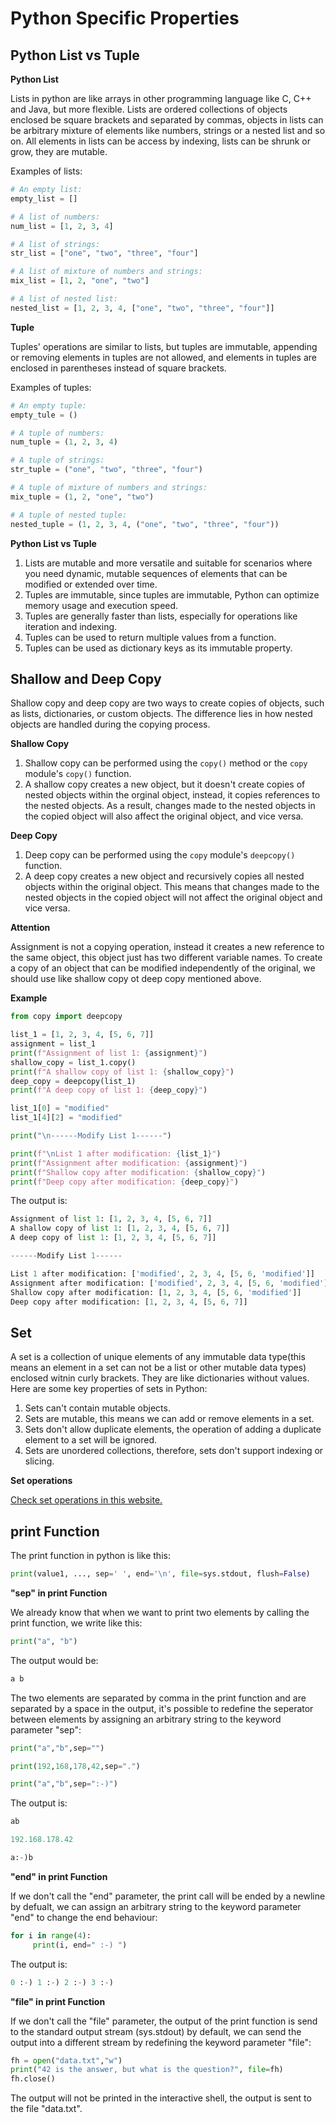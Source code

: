 # Python Specific Properties

## Python List vs Tuple

**Python List**

Lists in python are like arrays in other programming language like C, C++ and Java, but more flexible. Lists are ordered collections of objects enclosed be square brackets and separated by commas, objects in lists can be arbitrary mixture of elements like numbers, strings or a nested list and so on. All elements in lists can be access by indexing, lists can be shrunk or grow, they are mutable.

Examples of lists:
```py
# An empty list:
empty_list = []

# A list of numbers:
num_list = [1, 2, 3, 4]

# A list of strings:
str_list = ["one", "two", "three", "four"]

# A list of mixture of numbers and strings:
mix_list = [1, 2, "one", "two"]

# A list of nested list:
nested_list = [1, 2, 3, 4, ["one", "two", "three", "four"]]
```

**Tuple**

Tuples' operations are similar to lists, but tuples are immutable, appending or removing elements in tuples are not allowed, and elements in tuples are enclosed in parentheses instead of square brackets.

Examples of tuples:
```py
# An empty tuple:
empty_tule = ()

# A tuple of numbers:
num_tuple = (1, 2, 3, 4)

# A tuple of strings:
str_tuple = ("one", "two", "three", "four")

# A tuple of mixture of numbers and strings:
mix_tuple = (1, 2, "one", "two")

# A tuple of nested tuple:
nested_tuple = (1, 2, 3, 4, ("one", "two", "three", "four"))
```

**Python List vs Tuple**

1. Lists are mutable and more versatile and suitable for scenarios where you need dynamic, mutable sequences of elements that can be modified or extended over time.
2. Tuples are immutable, since tuples are immutable, Python can optimize memory usage and execution speed.
3. Tuples are generally faster than lists, especially for operations like iteration and indexing.
4. Tuples can be used to return multiple values from a function.
5. Tuples can be used as dictionary keys as its immutable property.

## Shallow and Deep Copy

Shallow copy and deep copy are two ways to create copies of objects, such as lists, dictionaries, or custom objects. The difference lies in how nested objects are handled during the copying process.

**Shallow Copy**

1. Shallow copy can be performed using the `copy()` method or the `copy` module's `copy()` function.
2. A shallow copy creates a new object, but it doesn't create copies of nested objects within the orginal object, instead, it copies references to the nested objects. As a result, changes made to the nested objects in the copied object will also affect the original object, and vice versa.

**Deep Copy**

1. Deep copy can be performed using the `copy` module's `deepcopy()` function.
2. A deep copy creates a new object and recursively copies all nested objects within the original object. This means that changes made to the nested objects in the copied object will not affect the original object and vice versa.

**Attention**

Assignment is not a copying operation, instead it creates a new reference to the same object, this object just has two different variable names. To create a copy of an object that can be modified independently of the original, we should use like shallow copy ot deep copy mentioned above.

**Example**
```py
from copy import deepcopy

list_1 = [1, 2, 3, 4, [5, 6, 7]]
assignment = list_1
print(f"Assignment of list 1: {assignment}")
shallow_copy = list_1.copy()
print(f"A shallow copy of list 1: {shallow_copy}")
deep_copy = deepcopy(list_1)
print(f"A deep copy of list 1: {deep_copy}")

list_1[0] = "modified"
list_1[4][2] = "modified"

print("\n------Modify List 1------")

print(f"\nList 1 after modification: {list_1}")
print(f"Assignment after modification: {assignment}")
print(f"Shallow copy after modification: {shallow_copy}")
print(f"Deep copy after modification: {deep_copy}")
```

The output is:
```py
Assignment of list 1: [1, 2, 3, 4, [5, 6, 7]]
A shallow copy of list 1: [1, 2, 3, 4, [5, 6, 7]]
A deep copy of list 1: [1, 2, 3, 4, [5, 6, 7]]

------Modify List 1------

List 1 after modification: ['modified', 2, 3, 4, [5, 6, 'modified']]
Assignment after modification: ['modified', 2, 3, 4, [5, 6, 'modified']]
Shallow copy after modification: [1, 2, 3, 4, [5, 6, 'modified']]
Deep copy after modification: [1, 2, 3, 4, [5, 6, 7]]
```

## Set

A set is a collection of unique elements of any immutable data type(this means an element in a set can not be a list or other mutable data types) enclosed witnin curly brackets. They are like dictionaries without values. Here are some key properties of sets in Python:
1. Sets can't contain mutable objects.
2. Sets are mutable, this means we can add or remove elements in a set.
3. Sets don't allow duplicate elements, the operation of adding a duplicate element to a set will be ignored.
4. Sets are unordered collections, therefore, sets don't support indexing or slicing.

**Set operations**

[Check set operations in this website.](https://python-course.eu/python-tutorial/sets-and-frozen-sets.php)

## print Function

The print function in python is like this:
```py
print(value1, ..., sep=' ', end='\n', file=sys.stdout, flush=False)
```

**"sep" in print Function**

We already know that when we want to print two elements by calling the print function, we write like this:
```py
print("a", "b")
```

The output would be:
```py
a b
```

The two elements are separated by comma in the print function and are separated by a space in the output, it's possible to redefine the seperator between elements by assigning an arbitrary string to the keyword parameter "sep":
```py
print("a","b",sep="")

print(192,168,178,42,sep=".")

print("a","b",sep=":-)")
```

The output is:
```py
ab

192.168.178.42

a:-)b
```

**"end" in print Function**

If we don't call the "end" parameter, the print call will be ended by a newline by defualt, we can assign an arbitrary string to the keyword parameter "end" to change the end behaviour:
```py
for i in range(4):
     print(i, end=" :-) ") 
```

The output is:
```py
0 :-) 1 :-) 2 :-) 3 :-)
```

**"file" in print Function**

If we don't call the "file" parameter, the output of the print function is send to the standard output stream (sys.stdout) by default, we can send the output into a different stream by redefining the keyword parameter "file":
```py
fh = open("data.txt","w")
print("42 is the answer, but what is the question?", file=fh)
fh.close()
```

The output will not be printed in the interactive shell, the output is sent to the file "data.txt".


